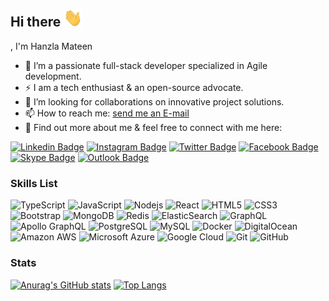 <!--
**hanzlamateen/hanzlamateen** is a ✨ _special_ ✨ repository because its `README.md` (this file) appears on your GitHub profile.

Here are some ideas to get you started:

- 🔭 I’m currently working on ...
- 🌱 I’m currently learning ...
- 👯 I’m looking to collaborate on ...
- 🤔 I’m looking for help with ...
- 💬 Ask me about ...
- 📫 How to reach me: ...
- 😄 Pronouns: ...
- ⚡ Fun fact: ...
-->
## Hi there <img src="https://raw.githubusercontent.com/hanzlamateen/hanzlamateen/master/wave.gif" width="30px">
, I'm Hanzla Mateen
- 🔭 I’m a passionate full-stack developer specialized in Agile development.
- ⚡ I am a tech enthusiast & an open-source advocate.
- 👯 I’m looking for collaborations on innovative project solutions.
- 📫 How to reach me: <a href="mailto:hanzlamateen@live.com">send me an E-mail</a>
- 💬 Find out more about me & feel free to connect with me here:

[![Linkedin Badge](https://img.shields.io/badge/-hanzlamateen-blue?style=flat-square&logo=Linkedin&logoColor=white&link=https://www.linkedin.com/in/hanzlamateen/)](https://www.linkedin.com/in/hanzlamateen/)
[![Instagram Badge](https://img.shields.io/badge/-hanzla_mateen-purple?style=flat-square&logo=instagram&logoColor=white&link=https://instagram.com/hanzla_mateen/)](https://instagram.com/hanzla_mateen)
[![Twitter Badge](https://img.shields.io/badge/-hanzlamateen-blue?style=flat-square&logo=twitter&logoColor=white&link=https://www.twitter.com/hanzlamateen/)](https://www.twitter.com/hanzlamateen/)
[![Facebook Badge](https://img.shields.io/badge/-hanzlamateen-2374E1?style=flat-square&logo=facebook&logoColor=white&link=https://www.facebook.com/hanzlamateen/)](https://www.facebook.com/hanzlamateen/)
[![Skype Badge](https://img.shields.io/badge/-hanzlarocks-0078ca?style=flat-square&logo=twitter&logoColor=white&link=skype:hanzlarocks?userinfo)](skype:hanzlarocks?userinfo)
[![Outlook Badge](https://img.shields.io/badge/-hanzlamateen@live.com-82BA00?style=flat-square&logo=microsoftoutlook&logoColor=white&link=mailto:hanzlamateen@live.com)](mailto:hanzlamateen@live.com)


### Skills List
![TypeScript](https://img.shields.io/badge/-TypeScript-007ACC?style=flat-square&logo=typescript)
![JavaScript](https://img.shields.io/badge/-JavaScript-black?style=flat-square&logo=javascript)
![Nodejs](https://img.shields.io/badge/-Nodejs-black?style=flat-square&logo=Node.js)
![React](https://img.shields.io/badge/-React-black?style=flat-square&logo=react)
![HTML5](https://img.shields.io/badge/-HTML5-E34F26?style=flat-square&logo=html5&logoColor=white)
![CSS3](https://img.shields.io/badge/-CSS3-1572B6?style=flat-square&logo=css3)
![Bootstrap](https://img.shields.io/badge/-Bootstrap-563D7C?style=flat-square&logo=bootstrap)
![MongoDB](https://img.shields.io/badge/-MongoDB-black?style=flat-square&logo=mongodb)
![Redis](https://img.shields.io/badge/-Redis-black?style=flat-square&logo=Redis)
![ElasticSearch](https://img.shields.io/badge/-ElasticSearch-005571?style=flat-square&logo=elasticsearch)
![GraphQL](https://img.shields.io/badge/-GraphQL-E10098?style=flat-square&logo=graphql)
![Apollo GraphQL](https://img.shields.io/badge/-Apollo%20GraphQL-311C87?style=flat-square&logo=apollo-graphql)
![PostgreSQL](https://img.shields.io/badge/-PostgreSQL-336791?style=flat-square&logo=postgresql)
![MySQL](https://img.shields.io/badge/-MySQL-black?style=flat-square&logo=mysql)
![Docker](https://img.shields.io/badge/-Docker-black?style=flat-square&logo=docker)
![DigitalOcean](https://img.shields.io/badge/-Digital%20Ocean-darkblue?style=flat-square&logo=digitalocean)
![Amazon AWS](https://img.shields.io/badge/Amazon%20AWS-232F3E?style=flat-square&logo=amazon-aws)
![Microsoft Azure](https://img.shields.io/badge/Microsoft%20Azure-232F7E?style=flat-square&logo=microsoft-azure)
![Google Cloud](https://img.shields.io/badge/Google%20Cloud-black?style=flat-square&logo=google-cloud)
![Git](https://img.shields.io/badge/-Git-black?style=flat-square&logo=git)
![GitHub](https://img.shields.io/badge/-GitHub-181717?style=flat-square&logo=github)


### Stats
[![Anurag's GitHub stats](https://github-readme-stats.vercel.app/api?username=hanzlamateen&hide=isues,stars&?count_private=true&show_icons=true&theme=radical)](https://github.com/anuraghazra/github-readme-stats)
[![Top Langs](https://github-readme-stats.vercel.app/api/top-langs/?username=hanzlamateen&layout=compact&theme=radical&exclude_repo=CNNs_models,tf_regression_and_classification_model,spam-filter,movie-recommender,S_V_M_Model,KNN-model,Random-Forest-Project,Logistic-Regression-Projec,Customer-Preference-Model )](https://github.com/anuraghazra/github-readme-stats)
